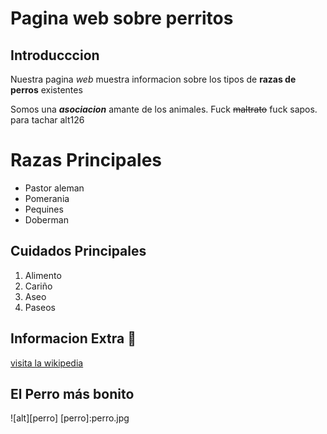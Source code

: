 # Pagina web sobre perritos

## Introducccion
Nuestra pagina *web* muestra informacion sobre los tipos de **razas de perros** existentes

Somos una **_asociacion_** amante de los animales. Fuck ~~maltrato~~ fuck sapos. para tachar alt126

# Razas Principales
- Pastor aleman
- Pomerania
- Pequines
- Doberman

## Cuidados Principales
1. Alimento
2. Cariño
3. Aseo
4. Paseos

## Informacion Extra 🐶

[visita la wikipedia](https://es.wikipedia.org/wiki/Canis_familiaris)

## El Perro más bonito
![alt][perro]
[perro]:perro.jpg
